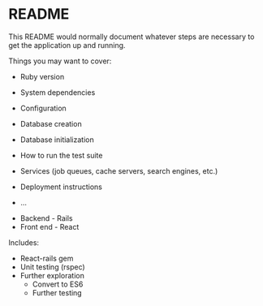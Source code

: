 # README

This README would normally document whatever steps are necessary to get the
application up and running.

Things you may want to cover:

* Ruby version

* System dependencies

* Configuration

* Database creation

* Database initialization

* How to run the test suite

* Services (job queues, cache servers, search engines, etc.)

* Deployment instructions

* ...

- Backend - Rails
- Front end - React

Includes:
- React-rails gem
- Unit testing (rspec)
- Further exploration
  - Convert to ES6
  - Further testing
